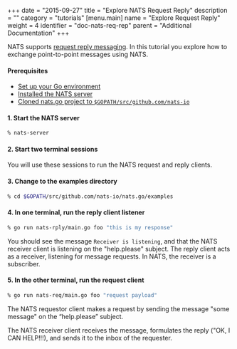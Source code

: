 +++
date = "2015-09-27"
title = "Explore NATS Request Reply"
description = ""
category = "tutorials"
[menu.main]
  name = "Explore Request Reply"
  weight = 4
  identifier = "doc-nats-req-rep"
  parent = "Additional Documentation"
+++

NATS supports [request reply messaging](/documentation/writing_applications/concepts). In this tutorial you explore how to exchange point-to-point messages using NATS.

#### Prerequisites

- [Set up your Go environment](/documentation/additional_documentation/go-install/)
- [Installed the NATS server](/documentation/managing_the_server/installing/)
- [Cloned nats.go project to `$GOPATH/src/github.com/nats-io`](https://github.com/nats-io/nats.go)

#### 1. Start the NATS server

```sh
% nats-server
```

#### 2. Start two terminal sessions

You will use these sessions to run the NATS request and reply clients.

#### 3. Change to the examples directory

```sh
% cd $GOPATH/src/github.com/nats-io/nats.go/examples
```

#### 4. In one terminal, run the reply client listener

```sh
% go run nats-rply/main.go foo "this is my response"
```

You should see the message `Receiver is listening`, and that the NATS receiver client is listening on the "help.please" subject. The reply client acts as a receiver, listening for message requests. In NATS, the receiver is a subscriber.

#### 5. In the other terminal, run the request client

```sh
% go run nats-req/main.go foo "request payload"
```

The NATS requestor client makes a request by sending the message "some message" on the “help.please” subject.

The NATS receiver client receives the message, formulates the reply ("OK, I CAN HELP!!!), and sends it to the inbox of the requester.
